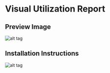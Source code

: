 # Visual Utilization Report
## Preview Image
![alt tag](https://github.com/JamaSoftware/reports-staging/blob/master/Visual%20Utilization%20Report/Visual%20Utilization%20Report2015.1/VisualUtilizationPreviewImage.png)

## Installation Instructions
![alt tag](https://github.com/JamaSoftware/reports-staging/blob/master/Visual%20Utilization%20Report/Visual%20Utilization%20Report2015.1/VisualUtilizationReportSetup.png)
